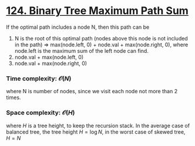 [124. Binary Tree Maximum Path Sum](https://leetcode.com/problems/binary-tree-maximum-path-sum)
===
If the optimal path includes a node N, then this path can be
1. N is the root of this optimal path (nodes above this node is not included in the path) => max(node.left, 0) + node.val + max(node.right, 0), where node.left is the maximum sum of the left node can find. 
2. node.val + max(node.left, 0)
3. node.val + max(node.right, 0)


### Time complexity: $\mathcal{O}(N)$
where N is number of nodes, since we visit each node not more than 2 times.

### Space complexity: $\mathcal{O}(H)$
where $H$ is a tree height, to keep the recursion stack. In the average case of balanced tree, the tree height $H = \log N$, in the worst case of skewed tree, $H=N$
